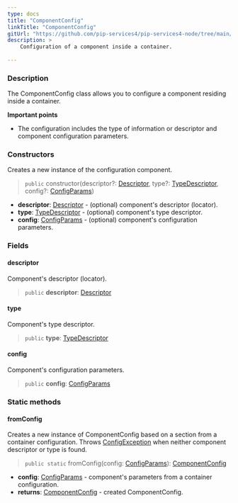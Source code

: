 ```yaml
---
type: docs
title: "ComponentConfig"
linkTitle: "ComponentConfig"
gitUrl: "https://github.com/pip-services4/pip-services4-node/tree/main/pip-services4-container-node"
description: >
    Configuration of a component inside a container.
   
---
```


### Description

The ComponentConfig class allows you to configure a component residing inside a container.

**Important points**

- The configuration includes the type of information or descriptor and component configuration parameters.

### Constructors
Creates a new instance of the configuration component.

> `public` constructor(descriptor?: [Descriptor](../../../commons/refer/descriptor), type?: [TypeDescriptor](../../../commons/reflect/type_descriptor), config?: [ConfigParams](../../../commons/config/config_params))

- **descriptor**: [Descriptor](../../../commons/refer/descriptor) - (optional) component's descriptor (locator).
- **type**: [TypeDescriptor](../../../commons/reflect/type_descriptor) - (optional) component's type descriptor.
- **config**: [ConfigParams](../../../commons/config/config_params) - (optional) component's configuration parameters.

### Fields

<span class="hide-title-link">

#### descriptor
Component's descriptor (locator).
> `public` **descriptor**: [Descriptor](../../../commons/refer/descriptor)

#### type
Component's type descriptor.
> `public` **type**: [TypeDescriptor](../../../commons/reflect/type_descriptor)

#### config
Component's configuration parameters.
> `public` **config**: [ConfigParams](../../../commons/config/config_params)

</span>

### Static methods

#### fromConfig
Creates a new instance of ComponentConfig based on a section from a container configuration.
Throws [ConfigException](../../../commons/errors/config_exception) when neither component descriptor or type is found.

> `public static` fromConfig(config: [ConfigParams](../../../commons/config/config_params)): [ComponentConfig]()

- **config**: [ConfigParams](../../../commons/config/config_params) - component's parameters from a container configuration.
- **returns**: [ComponentConfig]() - created ComponentConfig.

